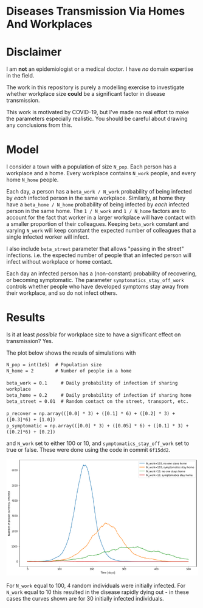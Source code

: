 Diseases Transmission Via Homes And Workplaces
==============================================

# Disclaimer

I am **not** an epidemiologist or a medical doctor.
I have *no* domain expertise in the field.

The work in this repository is purely a modelling exercise to investigate whether workplace size **could** be a significant factor in disease transmission.

This work is motivated by COVID-19, but I've made no real effort to make the parameters especially realistic.
You should be careful about drawing any conclusions from this.

# Model

I consider a town with a population of size `N_pop`.
Each person has a workplace and a home.
Every workplace contains `N_work` people, and every home `N_home` people.

Each day, a person has a `beta_work / N_work` probability of being infected by *each* infected person in the same workplace.
Similarly, at home they have a `beta_home / N_home` probability of being infected by *each* infected person in the same home.
The `1 / N_work` and `1 / N_home` factors are to account for the fact that worker in a larger workplace will have contact with a smaller proportion of their colleagues.
Keeping `beta_work` constant and varying `N_work` will keep constant the expected number of colleagues that a single infected worker will infect.

I also include `beta_street` parameter that allows "passing in the street" infections. i.e. the expected number of people that an infected person will infect without workplace or home contact.

Each day an infected person has a (non-constant) probability of recovering, or becoming symptomatic.
The parameter `symptomatics_stay_off_work` controls whether people who have developed symptoms stay away from their workplace, and so do not infect others.

# Results

Is it at least *possible* for workplace size to have a significant effect on transmission?
Yes.

The plot below shows the resuls of simulations with
```
N_pop = int(1e5)  # Population size
N_home = 2        # Number of people in a home

beta_work = 0.1     # Daily probability of infection if sharing workplace
beta_home = 0.2     # Daily probability of infection if sharing home
beta_street = 0.01  # Random contact on the street, transport, etc.

p_recover = np.array(([0.0] * 3) + ([0.1] * 6) + ([0.2] * 3) + ([0.3]*6) + [1.0])
p_symptomatic = np.array(([0.0] * 3) + ([0.05] * 6) + ([0.1] * 3) + ([0.2]*6) + [0.2])
```
and `N_work` set to either 100 or 10, and `symptomatics_stay_off_work` set to true or false.
These were done using the code in commit `6f15dd2`.

![Effect of workplace size and quarantine on disease transmission](./images/workplace_sizes.png)

For `N_work` equal to 100, 4 random individuals were initially infected.
For `N_work` equal to 10 this resulted in the disease rapidly dying out - in these cases the curves shown are for 30 initially infected individuals.
